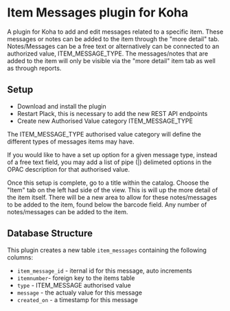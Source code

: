 # Item Messages plugin for Koha
A plugin for Koha to add and edit messages related to a specific item. These messages or notes can be added to the item through the "more detail" tab. Notes/Messages can be a free text or alternatively can be connected to an authorized value, ITEM_MESSAGE_TYPE. The messages/notes that are added to the item will only be visible via the "more detail" item tab as well as through reports.

## Setup
* Download and install the plugin
* Restart Plack, this is necessary to add the new REST API endpoints
* Create new Authorised Value category ITEM_MESSAGE_TYPE

The ITEM_MESSAGE_TYPE authorised value category will define the different types of messages items may have.

If you would like to have a set up option for a given message type,
instead of a free text field, you may add a list of pipe (|) delimeted
options in the OPAC description for that authorised value.

Once this setup is complete, go to a title within the catalog.  Choose the "Item" tab on the left had side of the view.  This is will up the more detail of the item itself.  There will be a new area to allow for these notes/messages to be added to the item, found below the barcode field. Any number of notes/messages can be added to the item.

## Database Structure

This plugin creates a new table `item_messages` containing the following columns:
* `item_message_id` - iternal id for this message, auto increments
* `itemnumber`- foreign key to the items table
* `type` - ITEM_MESSAGE authorised value
* `message` - the actualy value for this message
* `created_on` - a timestamp for this message

  
